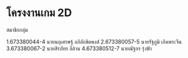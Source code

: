 # โครงงานเกม 2D

สมาชิกกลุ่ม

1.673380044-4 นายนฤเศรษฐ์ อภิลักขิตพงส์
2.673380057-5 นายรัฐภูมิ เกิดพระจีน
3.673380067-2 นายสิรภัทร ลีล้าน
4.673380512-7 นายณัฐกร รุ่งฟ้า


